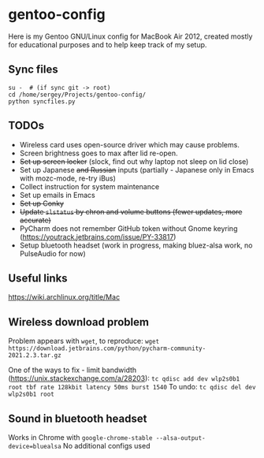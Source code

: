 # gentoo-config
Here is my Gentoo GNU/Linux config for MacBook Air 2012,
created mostly for educational purposes and to help keep track of my setup.

## Sync files
```shell
su -  # (if sync git -> root)
cd /home/sergey/Projects/gentoo-config/
python syncfiles.py
```

## TODOs
 * Wireless card uses open-source driver which may cause problems.
 * Screen brightness goes to max after lid re-open.
 * ~~Set up screen locker~~ (slock, find out why laptop not sleep on lid close)
 * Set up Japanese ~~and Russian~~ inputs (partially - Japanese only in Emacs with mozc-mode, re-try iBus)
 * Collect instruction for system maintenance
 * Set up emails in Emacs
 * ~~Set up Conky~~
 * ~~Update `slstatus` by chron and volume buttons (fewer updates, more accurate)~~
 * PyCharm does not remember GitHub token without Gnome keyring (https://youtrack.jetbrains.com/issue/PY-33817)
 * Setup bluetooth headset (work in progress, making bluez-alsa work, no PulseAudio for now)

## Useful links
https://wiki.archlinux.org/title/Mac

## Wireless download problem
Problem appears with `wget`, to reproduce:
```wget https://download.jetbrains.com/python/pycharm-community-2021.2.3.tar.gz```

One of the ways to fix - limit bandwidth (https://unix.stackexchange.com/a/28203):
```tc qdisc add dev wlp2s0b1 root tbf rate 128kbit latency 50ms burst 1540```
To undo:
```tc qdisc del dev wlp2s0b1 root```

## Sound in bluetooth headset
Works in Chrome with
```google-chrome-stable --alsa-output-device=bluealsa```
No additional configs used
